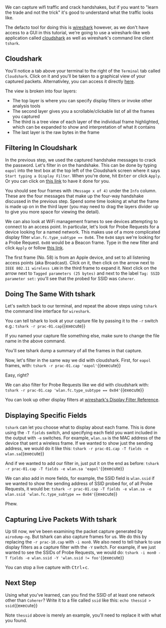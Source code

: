 We can capture wifi traffic and crack handshakes, but if you want to "learn the trade and not the trick" it's good to understand what the traffic looks like.

The defacto tool for doing this is [wireshark](https://www.wireshark.org/) however, as we don't have access to a GUI in this tutorial, we're going to use a wireshark-like web application called [cloudshark](https://cloudshark.org/) as well as wireshark's command line client `tshark`.

## Cloudshark

You'll notice a tab above your terminal to the right of the `Terminal` tab called `Cloudshark`. Click on it and you'll be taken to a graphical view of your captured packets. Alternativley, you can access it directly [here](https://www.cloudshark.org/captures/cd37ad9b7280).

The view is broken into four layers:

* The top layer is where you can specify display filters or invoke other analysis tools
* The second layer gives you a scrollable/clickable list of all the frames you captured
* The third is a tree view of each layer of the individual frame highlighted, which can be expanded to show and interpretation of what it contains
* The last layer is the raw bytes in the frame

## Filtering In Cloudshark

In the previous step, we used the captured handshake messages to crack the password. Let's filter in on the handshake. This can be done by typing `eapol` into the text box at the top left of the Cloudshark screen where it says `Start typing a Display Filter`. When you're done, hit <kbd>Enter</kbd> or click `Apply`. Or you can click on [this link](https://www.cloudshark.org/captures/cd37ad9b7280?filter=eapol) to have it done for you.

You should see four frames with `(Message x of 4)` under the `Info` column. These are the four messages that make up the four-way handshake discussed in the previous step. Spend some time looking at what the frame is made up on in the third layer (you may need to drag the layers divider up to give you more space for viewing the detail).

We can also look at WiFi management frames to see devices attempting to connect to an access point. In particular, let's look for Probe Requests for a device looking for a named network. This makes use of a more complicated display filter `wlan.fc.type_subtype == 0x04`. The `0x04` says we're looking for a Probe Request. `0x08` would be a Beacon frame. Type in the new filter and click `Apply` or follow [this link](https://www.cloudshark.org/captures/cd37ad9b7280?filter=wlan.fc.type_subtype%20%3D%3D%200x04).

The first frame (No. 58) is from an Apple device, and set to all listening access points (aka Broadcast). Click on it, then click on the arrow next to `IEEE 802.11 wireless LAN` in the third frame to expand it. Next click on the arrow next to `Tagged parameters (25 bytes)` and next to the label `Tag: SSID parameter set:` you'll see that the probed for SSID was `Coherer`.

## Doing The Same With tshark

Let's switch back to our terminal, and repeat the above steps using `tshark` the command line interface for `wireshark`.

You can tell tshark to look at your capture file by passing it to the `-r` switch e.g.:
`tshark -r prac-01.cap`{{execute}}

If you named your capture file something else, make sure to change the file name in the above command.

You'll see tshark dump a summary of all the frames in that capture.

Now, let's filter in the same way we did with cloudshark. First, for `eapol` frames, with:
`tshark -r prac-01.cap 'eapol'`{{execute}}

Easy, right?

We can also filter for Probe Requests like we did with cloudshark with:
`tshark -r prac-01.cap 'wlan.fc.type_subtype == 0x04'`{{execute}}

You can look up other display filters at [wireshark's Display Filter Reference](http://wireshark.org/docs/dfref/w/wlan.html).

## Displaying Specific Fields

`tshark` can let you choose what to display about each frame. This is done using the `-T fields` switch, and specifying each field you want included in the output with `-e` switches. For example, `wlan.sa` is the MAC address of the device that sent a wireless frame. If we wanted to show just the sending address, we would do it like this:
`tshark -r prac-01.cap -T fields -e wlan.sa`{{execute}}

And if we wanted to add our filter in, just put it on the end as before:
`tshark -r prac-01.cap -T fields -e wlan.sa 'eapol'`{{execute}}

We can also add in more fields, for example, the SSID field is `wlan.ssid` if we wanted to show the sending address of SSID probed for, of all Probe Requests, it would be:
`tshark -r prac-01.cap -T fields -e wlan.sa -e wlan.ssid 'wlan.fc.type_subtype == 0x04'`{{execute}}

Phew.

## Capturing Live Packets With tshark

Up till now, we've been examining the packet capture generated by `airodump-ng`. But tshark can also capture frames for us. We do this by replacing the `-r prac-10.cap` with `-i mon0`. We also need to tell tshark to use display filters as a capture filter with the `-Y` switch. For example, if we just wanted to see the SSIDs of Probe Requests, we would do:
`tshark -i mon0 -T fields -e wlan.ssid -Y 'wlan.ssid != foo'`{{execute}}

You can stop a live capture with <kbd>Ctrl</kbd>+<kbd>c</kbd>.

## Next Step

Using what you've learned, can you find the SSID of at least one network other than `Coherer`? Write it to a file called `ssid` like this:
`echo thessid > ssid`{{execute}}

Note `thessid` above is merely an example, you'll need to replace it with what you found.
